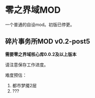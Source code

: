 # 零之界域MOD

一个普通的自设mod。初版已停更。

## 碎片事务所MOD v0.2-post5

**需要零之界域核心库0.0.2及以上版本**

请注意保存工作进度。

难度预估：
1. 都市梦魇2层
2. ???
